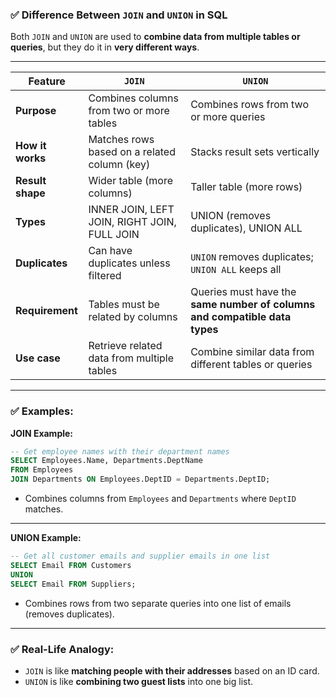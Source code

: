 ### ✅ **Difference Between `JOIN` and `UNION` in SQL**

Both `JOIN` and `UNION` are used to **combine data from multiple tables or queries**, but they do it in **very different ways**.

---

| Feature          | `JOIN`                                       | `UNION`                                                                    |
| ---------------- | -------------------------------------------- | -------------------------------------------------------------------------- |
| **Purpose**      | Combines columns from two or more tables     | Combines rows from two or more queries                                     |
| **How it works** | Matches rows based on a related column (key) | Stacks result sets vertically                                              |
| **Result shape** | Wider table (more columns)                   | Taller table (more rows)                                                   |
| **Types**        | INNER JOIN, LEFT JOIN, RIGHT JOIN, FULL JOIN | UNION (removes duplicates), UNION ALL                                      |
| **Duplicates**   | Can have duplicates unless filtered          | `UNION` removes duplicates; `UNION ALL` keeps all                          |
| **Requirement**  | Tables must be related by columns            | Queries must have the **same number of columns and compatible data types** |
| **Use case**     | Retrieve related data from multiple tables   | Combine similar data from different tables or queries                      |

---

### ✅ **Examples:**

**JOIN Example:**

```sql
-- Get employee names with their department names
SELECT Employees.Name, Departments.DeptName
FROM Employees
JOIN Departments ON Employees.DeptID = Departments.DeptID;
```

* Combines columns from `Employees` and `Departments` where `DeptID` matches.

---

**UNION Example:**

```sql
-- Get all customer emails and supplier emails in one list
SELECT Email FROM Customers
UNION
SELECT Email FROM Suppliers;
```

* Combines rows from two separate queries into one list of emails (removes duplicates).

---

### ✅ **Real-Life Analogy:**

* `JOIN` is like **matching people with their addresses** based on an ID card.
* `UNION` is like **combining two guest lists** into one big list.
